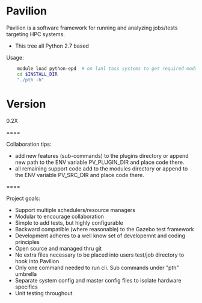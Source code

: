 Pavilion
========

Pavilion is a software framework for running and analyzing jobs/tests targeting HPC systems.

- This tree all Python 2.7 based

Usage:
```sh
    module load python-epd  # on lanl toss systems to get required modules
    cd $INSTALL_DIR
    "./pth -h"
```

Version
====

0.2X

====

Collaboration tips:

  - add new features (sub-commands) to the plugins directory or
    append new path to the ENV variable PV_PLUGIN_DIR and place code there.
  - all remaining support code add to the modules directory or append to the
    ENV variable PV_SRC_DIR and place code there.

====

Project goals:

   - Support multiple schedulers/resource managers 
   - Modular to encourage collaboration  
   - Simple to add tests, but highly configurable
   - Backward compatible (where reasonable) to the Gazebo test framework
   - Development adheres to a well know set of developemnt and coding principles
   - Open source and managed thru git  
   - No extra files necessary to be placed into users test/job directory to hook into Pavilion
   - Only one command needed to run cli. Sub commands under "pth" umbrella  
   - Separate system config and master config files to isolate hardware specifics 
   - Unit testing throughout

